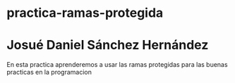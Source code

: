 # practica-ramas-protegida

# Josué Daniel Sánchez Hernández

En esta practica aprenderemos a usar las ramas protegidas para las buenas practicas en la programacion